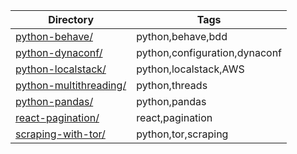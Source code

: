 |Directory|Tags|
|---|---|
|[python-behave/](python-behave/)|python,behave,bdd|
|[python-dynaconf/](python-dynaconf/)|python,configuration,dynaconf|
|[python-localstack/](python-localstack/)|python,localstack,AWS|
|[python-multithreading/](python-multithreading/)|python,threads|
|[python-pandas/](python-pandas/)|python,pandas|
|[react-pagination/](react-pagination/)|react,pagination|
|[scraping-with-tor/](scraping-with-tor/)|python,tor,scraping|
